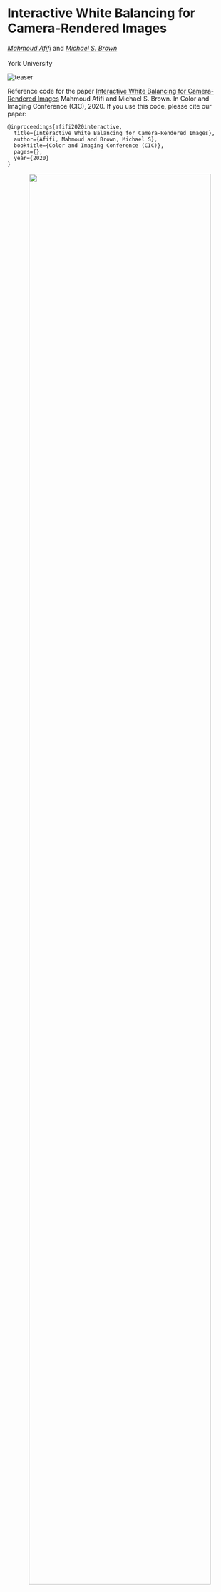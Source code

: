 # Interactive White Balancing for Camera-Rendered Images
*[Mahmoud Afifi](https://sites.google.com/view/mafifi)* and  *[Michael S. Brown](http://www.cse.yorku.ca/~mbrown/)*
<br></br>York University


![teaser](https://user-images.githubusercontent.com/37669469/80855751-b8bdca80-8c11-11ea-8b72-6669ce010c20.jpg)


Reference code for the paper [Interactive White Balancing for Camera-Rendered Images](https://arxiv.org/abs/2009.12632) Mahmoud Afifi and Michael S. Brown. In Color and Imaging Conference (CIC), 2020. If you use this code, please cite our paper:
```
@inproceedings{afifi2020interactive,
  title={Interactive White Balancing for Camera-Rendered Images},
  author={Afifi, Mahmoud and Brown, Michael S},
  booktitle={Color and Imaging Conference (CIC)},
  pages={},
  year={2020}
}
```
<p align="center">
  <img width = 90% src=https://user-images.githubusercontent.com/37669469/106653295-97a15600-6564-11eb-95b5-7c1deb675eb4.gif>
 </p>

### Abstract
White balance (WB) is one of the first photo-finishing steps used to render a captured image to its final output. WB is applied to remove the color cast caused by the scene's illumination. Interactive photo-editing software allows users to manually select different regions in a photo as examples of the illumination for WB correction (e.g., clicking on achromatic objects). Such interactive editing is possible only with images saved in a raw image format. This is because raw images have no photo-rendering operations applied and photo-editing software is able to apply WB and other photo-finishing procedures to render the final image. Interactively editing WB in camera-rendered images is significantly more challenging. This is because the camera hardware has already applied WB to the image and subsequent nonlinear photo-processing routines. These nonlinear rendering operations make it difficult to change the WB post-capture. The goal of this paper is to allow interactive WB manipulation of camera-rendered images. This approach is an extension to [our recent work](https://github.com/mahmoudnafifi/WB_sRGB) that proposed a post-capture method for WB correction based on nonlinear color-mapping functions. We introduce a new framework that is able to link the nonlinear color-mapping functions directly to the user's selected colors to allow interactive WB manipulation. Lastly, we describe how our framework can leverage a simple illumination estimation method (i.e., gray-world) to perform auto-WB correction that is on a par with the WB correction achieved by the state-of-the-art methods.

![main](https://user-images.githubusercontent.com/37669469/80855488-9a56cf80-8c0f-11ea-9fac-f4713b2f9e1d.jpg)

### Get Started

Check `generateModel.m` to re-generate our model. 

Before running other codes, run `install_.m`.

The code in `demo.m` and `demo_images.m` perform auto WB using gray-world initial estimation with our rectification function.

Run `GUI/main.m` to interactively manipulate the WB of your photos. 

### License 
This work is licensed under the [Creative Commons Attribution NonCommercial ShareAlike 4.0 License](https://creativecommons.org/licenses/by-nc-sa/4.0/legalcode).


## Related Research Projects
- [When Color Constancy Goes Wrong](https://github.com/mahmoudnafifi/WB_sRGB): The first work to directly address the problem of incorrectly white-balanced images; requires a small memory overhead and it is fast (CVPR 2019).
- [Deep White-Balance Editing](https://github.com/mahmoudnafifi/Deep_White_Balance): A multi-task deep learning model for post-capture white-balance correction and editing (CVPR 2020).
- [White-Balance Augmenter](https://github.com/mahmoudnafifi/WB_color_augmenter): An augmentation technique based on camera WB errors (ICCV 2019).
